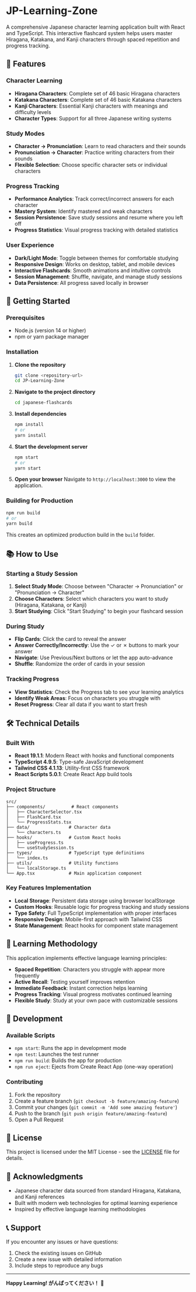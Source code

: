 # JP-Learning-Zone

A comprehensive Japanese character learning application built with React and TypeScript. This interactive flashcard system helps users master Hiragana, Katakana, and Kanji characters through spaced repetition and progress tracking.

## 🎌 Features

### Character Learning
- **Hiragana Characters**: Complete set of 46 basic Hiragana characters
- **Katakana Characters**: Complete set of 46 basic Katakana characters  
- **Kanji Characters**: Essential Kanji characters with meanings and difficulty levels
- **Character Types**: Support for all three Japanese writing systems

### Study Modes
- **Character → Pronunciation**: Learn to read characters and their sounds
- **Pronunciation → Character**: Practice writing characters from their sounds
- **Flexible Selection**: Choose specific character sets or individual characters

### Progress Tracking
- **Performance Analytics**: Track correct/incorrect answers for each character
- **Mastery System**: Identify mastered and weak characters
- **Session Persistence**: Save study sessions and resume where you left off
- **Progress Statistics**: Visual progress tracking with detailed statistics

### User Experience
- **Dark/Light Mode**: Toggle between themes for comfortable studying
- **Responsive Design**: Works on desktop, tablet, and mobile devices
- **Interactive Flashcards**: Smooth animations and intuitive controls
- **Session Management**: Shuffle, navigate, and manage study sessions
- **Data Persistence**: All progress saved locally in browser

## 🚀 Getting Started

### Prerequisites
- Node.js (version 14 or higher)
- npm or yarn package manager

### Installation

1. **Clone the repository**
   ```bash
   git clone <repository-url>
   cd JP-Learning-Zone
   ```

2. **Navigate to the project directory**
   ```bash
   cd japanese-flashcards
   ```

3. **Install dependencies**
   ```bash
   npm install
   # or
   yarn install
   ```

4. **Start the development server**
   ```bash
   npm start
   # or
   yarn start
   ```

5. **Open your browser**
   Navigate to `http://localhost:3000` to view the application.

### Building for Production

```bash
npm run build
# or
yarn build
```

This creates an optimized production build in the `build` folder.

## 📚 How to Use

### Starting a Study Session

1. **Select Study Mode**: Choose between "Character → Pronunciation" or "Pronunciation → Character"
2. **Choose Characters**: Select which characters you want to study (Hiragana, Katakana, or Kanji)
3. **Start Studying**: Click "Start Studying" to begin your flashcard session

### During Study

- **Flip Cards**: Click the card to reveal the answer
- **Answer Correctly/Incorrectly**: Use the ✓ or ✗ buttons to mark your answer
- **Navigate**: Use Previous/Next buttons or let the app auto-advance
- **Shuffle**: Randomize the order of cards in your session

### Tracking Progress

- **View Statistics**: Check the Progress tab to see your learning analytics
- **Identify Weak Areas**: Focus on characters you struggle with
- **Reset Progress**: Clear all data if you want to start fresh

## 🛠️ Technical Details

### Built With
- **React 19.1.1**: Modern React with hooks and functional components
- **TypeScript 4.9.5**: Type-safe JavaScript development
- **Tailwind CSS 4.1.13**: Utility-first CSS framework
- **React Scripts 5.0.1**: Create React App build tools

### Project Structure
```
src/
├── components/          # React components
│   ├── CharacterSelector.tsx
│   ├── FlashCard.tsx
│   └── ProgressStats.tsx
├── data/               # Character data
│   └── characters.ts
├── hooks/              # Custom React hooks
│   ├── useProgress.ts
│   └── useStudySession.ts
├── types/              # TypeScript type definitions
│   └── index.ts
├── utils/              # Utility functions
│   └── localStorage.ts
└── App.tsx             # Main application component
```

### Key Features Implementation
- **Local Storage**: Persistent data storage using browser localStorage
- **Custom Hooks**: Reusable logic for progress tracking and study sessions
- **Type Safety**: Full TypeScript implementation with proper interfaces
- **Responsive Design**: Mobile-first approach with Tailwind CSS
- **State Management**: React hooks for component state management

## 🎯 Learning Methodology

This application implements effective language learning principles:

- **Spaced Repetition**: Characters you struggle with appear more frequently
- **Active Recall**: Testing yourself improves retention
- **Immediate Feedback**: Instant correction helps learning
- **Progress Tracking**: Visual progress motivates continued learning
- **Flexible Study**: Study at your own pace with customizable sessions

## 🔧 Development

### Available Scripts

- `npm start`: Runs the app in development mode
- `npm test`: Launches the test runner
- `npm run build`: Builds the app for production
- `npm run eject`: Ejects from Create React App (one-way operation)

### Contributing

1. Fork the repository
2. Create a feature branch (`git checkout -b feature/amazing-feature`)
3. Commit your changes (`git commit -m 'Add some amazing feature'`)
4. Push to the branch (`git push origin feature/amazing-feature`)
5. Open a Pull Request

## 📝 License

This project is licensed under the MIT License - see the [LICENSE](LICENSE) file for details.

## 🙏 Acknowledgments

- Japanese character data sourced from standard Hiragana, Katakana, and Kanji references
- Built with modern web technologies for optimal learning experience
- Inspired by effective language learning methodologies

## 📞 Support

If you encounter any issues or have questions:

1. Check the existing issues on GitHub
2. Create a new issue with detailed information
3. Include steps to reproduce any bugs

---

**Happy Learning! がんばってください！** 🎌
